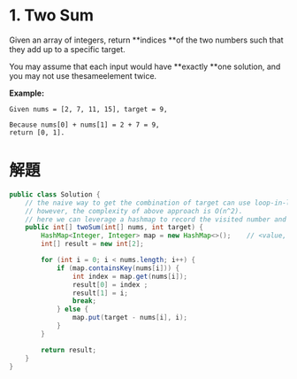 # 1. Two Sum

Given an array of integers, return **indices **of the two numbers such that they add up to a specific target.

You may assume that each input would have **exactly **one solution, and you may not use thesameelement twice.

**Example:**

```
Given nums = [2, 7, 11, 15], target = 9,

Because nums[0] + nums[1] = 2 + 7 = 9,
return [0, 1].
```

# 解題

```java
public class Solution {
    // the naive way to get the combination of target can use loop-in-loop, if nums[i] + nums[j] = target the return.
    // however, the complexity of above approach is O(n^2).
    // here we can leverage a hashmap to record the visited number and find out the target in one loop of nums.
    public int[] twoSum(int[] nums, int target) {
        HashMap<Integer, Integer> map = new HashMap<>();    // <value, visited-index>
        int[] result = new int[2];

        for (int i = 0; i < nums.length; i++) {
            if (map.containsKey(nums[i])) {
                int index = map.get(nums[i]);
                result[0] = index ;
                result[1] = i;
                break;
            } else {
                map.put(target - nums[i], i);
            }
        }

        return result;
    }
}
```



